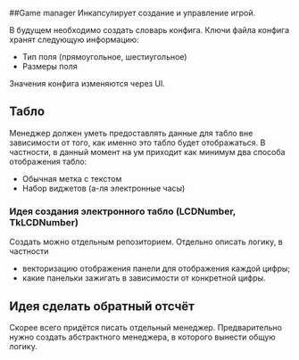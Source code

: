 ##Game manager
Инкапсулирует создание и управление игрой.

В будущем необходимо создать словарь конфига.
Ключи файла конфига хранят следующую информацию: 
 * Тип поля (прямоугольное, шестиугольное)
 * Размеры поля

Значения конфига изменяются через UI.

## Табло
Менеджер должен уметь предоставлять данные для
табло вне зависимости от того, как именно это
табло будет отображаться. В частности, в данный
момент на ум приходит как минимум два способа
отображения табло:
 * Обычная метка с текстом
 * Набор виджетов (а-ля электронные часы) 
 
### Идея создания электронного табло (LCDNumber, TkLCDNumber)
Создать можно отдельным репозиторием. Отдельно
описать логику, в частности
 * векторизацию отображения панели для
отображения каждой цифры;
 * какие панельки зажигать в зависимости от
конкретной цифры.

## Идея сделать обратный отсчёт
Скорее всего придётся писать отдельный менеджер.
Предварительно нужно создать абстрактного
менеджера, в которого вынести общую логику.
